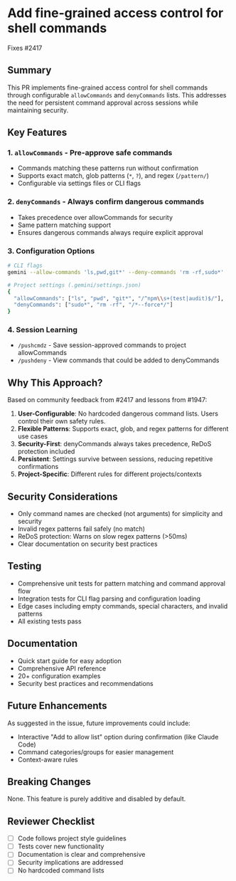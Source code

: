 # Add fine-grained access control for shell commands

Fixes #2417

## Summary

This PR implements fine-grained access control for shell commands through configurable `allowCommands` and `denyCommands` lists. This addresses the need for persistent command approval across sessions while maintaining security.

## Key Features

### 1. `allowCommands` - Pre-approve safe commands
- Commands matching these patterns run without confirmation
- Supports exact match, glob patterns (`*`, `?`), and regex (`/pattern/`)
- Configurable via settings files or CLI flags

### 2. `denyCommands` - Always confirm dangerous commands  
- Takes precedence over allowCommands for security
- Same pattern matching support
- Ensures dangerous commands always require explicit approval

### 3. Configuration Options
```bash
# CLI flags
gemini --allow-commands 'ls,pwd,git*' --deny-commands 'rm -rf,sudo*'

# Project settings (.gemini/settings.json)
{
  "allowCommands": ["ls", "pwd", "git*", "/^npm\\s+(test|audit)$/"],
  "denyCommands": ["sudo*", "rm -rf", "/*--force*/"]
}
```

### 4. Session Learning
- `/pushcmdz` - Save session-approved commands to project allowCommands
- `/pushdeny` - View commands that could be added to denyCommands

## Why This Approach?

Based on community feedback from #2417 and lessons from #1947:

1. **User-Configurable**: No hardcoded dangerous command lists. Users control their own safety rules.
2. **Flexible Patterns**: Supports exact, glob, and regex patterns for different use cases
3. **Security-First**: denyCommands always takes precedence, ReDoS protection included
4. **Persistent**: Settings survive between sessions, reducing repetitive confirmations
5. **Project-Specific**: Different rules for different projects/contexts

## Security Considerations

- Only command names are checked (not arguments) for simplicity and security
- Invalid regex patterns fail safely (no match)
- ReDoS protection: Warns on slow regex patterns (>50ms)
- Clear documentation on security best practices

## Testing

- Comprehensive unit tests for pattern matching and command approval flow
- Integration tests for CLI flag parsing and configuration loading
- Edge cases including empty commands, special characters, and invalid patterns
- All existing tests pass

## Documentation

- Quick start guide for easy adoption
- Comprehensive API reference
- 20+ configuration examples
- Security best practices and recommendations

## Future Enhancements

As suggested in the issue, future improvements could include:
- Interactive "Add to allow list" option during confirmation (like Claude Code)
- Command categories/groups for easier management
- Context-aware rules

## Breaking Changes

None. This feature is purely additive and disabled by default.

## Reviewer Checklist

- [ ] Code follows project style guidelines
- [ ] Tests cover new functionality
- [ ] Documentation is clear and comprehensive
- [ ] Security implications are addressed
- [ ] No hardcoded command lists